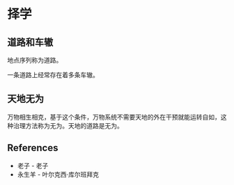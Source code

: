 # 择学

## 道路和车辙

地点序列称为道路。

一条道路上经常存在着多条车辙。

## 天地无为

万物相生相克，基于这个条件，万物系统不需要天地的外在干预就能运转自如，这种治理方法称为无为。天地的道路是无为。

## References

- 老子 - 老子
- 永生羊 - 叶尔克西·库尔班拜克
